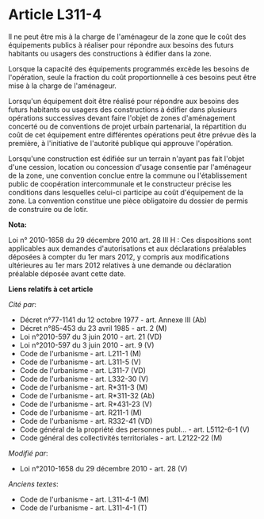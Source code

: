 # Article L311-4

Il ne peut être mis à la charge de l'aménageur de la zone que le coût des équipements publics à réaliser pour répondre aux
besoins des futurs habitants ou usagers des constructions à édifier dans la zone. 

Lorsque la capacité des équipements programmés excède les besoins de l'opération, seule la fraction du coût proportionnelle à
ces besoins peut être mise à la charge de l'aménageur. 

Lorsqu'un équipement doit être réalisé pour répondre aux besoins des futurs habitants ou usagers des constructions à édifier
dans plusieurs opérations successives devant faire l'objet de zones d'aménagement  concerté ou de conventions de projet
urbain partenarial, la répartition du coût de cet équipement entre différentes opérations peut être prévue dès la première, à
l'initiative de l'autorité publique qui approuve l'opération. 

Lorsqu'une construction est édifiée sur un terrain n'ayant pas fait l'objet d'une cession, location ou concession d'usage
consentie par l'aménageur de la zone, une convention conclue entre la commune ou l'établissement public de coopération
intercommunale et le constructeur précise les conditions dans lesquelles celui-ci participe au coût d'équipement de la zone.
La convention constitue une pièce obligatoire du dossier de permis de construire ou de lotir.

**Nota:**

Loi n° 2010-1658 du 29 décembre 2010 art. 28 III H : Ces dispositions sont applicables aux demandes d'autorisations et aux
déclarations préalables déposées à compter du 1er mars 2012, y compris aux modifications ultérieures au 1er mars 2012
relatives à une demande ou déclaration préalable déposée avant cette date.

**Liens relatifs à cet article**

_Cité par_:

  - Décret n°77-1141 du 12 octobre 1977 - art. Annexe III (Ab)
  - Décret n°85-453 du 23 avril 1985 - art. 2 (M)
  - Loi n°2010-597 du 3 juin 2010 - art. 21 (VD)
  - Loi n°2010-597 du 3 juin 2010 - art. 9 (V)
  - Code de l'urbanisme - art. L211-1 (M)
  - Code de l'urbanisme - art. L311-5 (V)
  - Code de l'urbanisme - art. L311-7 (VD)
  - Code de l'urbanisme - art. L332-30 (V)
  - Code de l'urbanisme - art. R*311-3 (M)
  - Code de l'urbanisme - art. R*311-32 (Ab)
  - Code de l'urbanisme - art. R*431-23 (V)
  - Code de l'urbanisme - art. R211-1 (M)
  - Code de l'urbanisme - art. R332-41 (VD)
  - Code général de la propriété des personnes publ... - art. L5112-6-1 (V)
  - Code général des collectivités territoriales - art. L2122-22 (M)

_Modifié par_:

  - Loi n°2010-1658 du 29 décembre 2010 - art. 28 (V)

_Anciens textes_:

  - Code de l'urbanisme - art. L311-4-1 (M)
  - Code de l'urbanisme - art. L311-4-1 (T)
